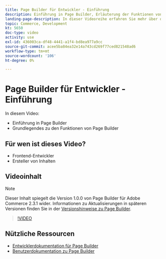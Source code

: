 ```yaml
---
title: Page Builder für Entwickler - Einführung
description: Einführung in Page Builder, Erläuterung der Funktionen von Page Builder
landing-page-description: In dieser Videoreihe erfahren Sie mehr über den Seitenaufbau und darüber, wie Sie ihn erweitern können, um eine optimale [!DNL Commerce] Storefront-Erlebnisse.
topic: Commerce, Development
kt: 5650
doc-type: video
activity: use
exl-id: 436003ca-df48-4441-a1f4-bd8ea977a9cc
source-git-commit: acee5ba84ea32e14a743cd269f77ced821548ad6
workflow-type: tm+mt
source-wordcount: '106'
ht-degree: 0%

---
```


# Page Builder für Entwickler - Einführung

In diesem Video:

- Einführung in Page Builder
- Grundlegendes zu den Funktionen von Page Builder

## Für wen ist dieses Video?

- Frontend-Entwickler
- Ersteller von Inhalten

## Videoinhalt

>[!NOTE]
>
>Dieser Inhalt spiegelt die Version 1.0.0 von Page Builder für Adobe Commerce 2.3.1 wider. Informationen zu Aktualisierungen in späteren Versionen finden Sie in der [Versionshinweise zu Page Builder](https://devdocs.magento.com/page-builder/docs/release-notes.html).

>[!VIDEO](https://video.tv.adobe.com/v/35709?quality=12&learn=on)

## Nützliche Ressourcen

- [Entwicklerdokumentation für Page Builder](https://devdocs.magento.com/page-builder/docs/index.html)
- [Benutzerdokumentation zu Page Builder](https://docs.magento.com/user-guide/cms/page-builder.html)
